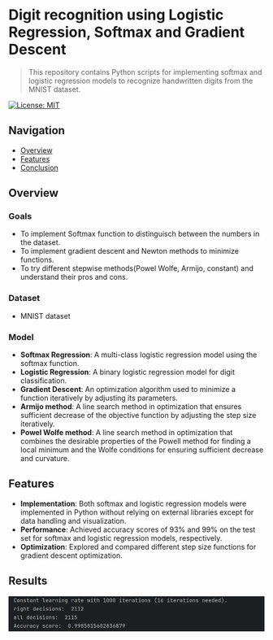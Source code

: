 # Digit recognition using Logistic Regression, Softmax and Gradient Descent
> This repository contains Python scripts for implementing softmax and logistic regression models to recognize handwritten digits from the MNIST dataset.
> 

[![License: MIT](https://img.shields.io/badge/License-MIT-yellow.svg)](https://opensource.org/licenses/MIT)

## Navigation

- [Overview](#overview)
- [Features](#Features)
- [Conclusion](#Conclusion)

## Overview

### Goals

- To implement Softmax function to distinguisch between the numbers in the dataset.
- To implement gradient descent and Newton methods to minimize functions.
- To try different stepwise methods(Powel Wolfe, Armijo, constant) and understand their pros and cons.

### Dataset 

- MNIST dataset

### Model

- **Softmax Regression**: A multi-class logistic regression model using the softmax function.
- **Logistic Regression**: A binary logistic regression model for digit classification.
- **Gradient Descent**: An optimization algorithm used to minimize a function iteratively by adjusting its parameters.
- **Armijo method**: A line search method in optimization that ensures sufficient decrease of the objective function by adjusting the step size iteratively.
- **Powel Wolfe method**: A line search method in optimization that combines the desirable properties of the Powell method for finding a local minimum and the Wolfe conditions for ensuring sufficient decrease and curvature.

## Features

- **Implementation**: Both softmax and logistic regression models were implemented in Python without relying on external libraries except for data handling and visualization.
- **Performance**: Achieved accuracy scores of 93% and 99% on the test set for softmax and logistic regression models, respectively.
- **Optimization**: Explored and compared different step size functions for gradient descent optimization.

## Results
![constant_lreg]

[constant_lreg]: results/constant_logistic_regression.png "Logistic Regression with constant learning rate"
[constant_softmax]: results/constant_logistic_regression.png "Softmax Regression with constant learning rate"
[armijo_lreg]: results/constant_logistic_regression.png "Logistic Regression with Armijo step size"
[armijo_softmax]: results/constant_logistic_regression.png "Softmax Regression with Armijo step size"
[powell_wolfe_lreg]: results/constant_logistic_regression.png "Logistic Regression with Powell-Wolfe step size"
[powell_wolfe_softmax]: results/constant_logistic_regression.png "Softmax Regression with Powell-Wolfe step size"
